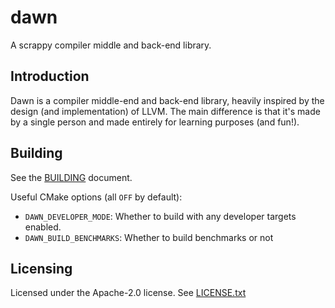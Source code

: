 # dawn

A scrappy compiler middle and back-end library.

## Introduction

Dawn is a compiler middle-end and back-end library, heavily inspired by the
design (and implementation) of LLVM. The main difference is that it's made by
a single person and made entirely for learning purposes (and fun!).

## Building

See the [BUILDING](BUILDING.md) document.

Useful CMake options (all `OFF` by default):

- `DAWN_DEVELOPER_MODE`: Whether to build with any developer targets enabled.
- `DAWN_BUILD_BENCHMARKS`: Whether to build benchmarks or not

## Licensing

Licensed under the Apache-2.0 license. See [LICENSE.txt](./LICENSE.txt)